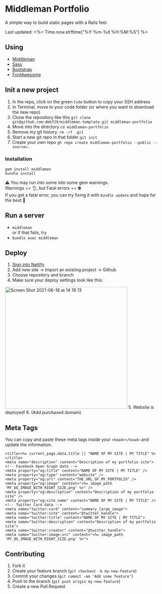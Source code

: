 # Middleman Portfolio
A simple way to build static pages with a Rails feel.

Last updated: <%= Time.now.strftime("%Y-%m-%d %H:%M:%S") %>

## Using

- [Middleman](https://middlemanapp.com)
- [Sass](https://sass-lang.com)
- [Bootstrap](https://getbootstrap.com/docs/5.0/getting-started/introduction/)
- [FontAwesome](https://fontawesome.com/icons)

## Init a new project
1. In the repo, click on the green `Code` button to copy your SSH address
2. In Terminal, move to your code folder (or where you want to download the new repo)
3. Clone the repository like this
`git clone git@github.com:dmbf29/middleman-template.git middleman-portfolio`
4. Move into the directory `cd middleman-portfolio`
5. Remove my git history. `rm -rf .git`
6. Start a new git repo in that folder `git init`
7. Create your own repo `gh repo create middleman-portfolio --public --source=.`

### Installation
```
gem install middleman
bundle install
```
⚠️ You may run into some into some gem warnings.<br>
Warnings == 👌, but Fatal errors == ⛔️<br>
If you get a fatal error, you can try fixing it with `bundle update` and hope for the best 🤞

## Run a server
- `middleman`<br>
or if that fails, try
- `bundle exec middleman`

## Deploy
1. [Sign into Netlify](https://www.netlify.com/)
2. Add new site -> Import an existing project -> Github
3. Choose repository and branch
4. Make sure your deploy settings look like this:
<img width="400" alt="Screen Shot 2021-06-18 at 14 19 13" src="https://user-images.githubusercontent.com/25542223/122510271-49d34900-d040-11eb-853f-5105b5d48fcd.png">
5. Website is deployed!
6. (Add purchased domain)

## Meta Tags
You can copy and paste these meta tags inside your `<head></head>` and update the information.
```
<title><%= current_page.data.title || "NAME OF MY SITE | MY TITLE" %></title>
<meta name="description" content="Description of my portfolio site">
<!-- Facebook Open Graph data -->
<meta property="og:title" content="NAME OF MY SITE | MY TITLE" />
<meta property="og:type" content="website" />
<meta property="og:url" content="THE_URL_OF_MY_PORTFOLIO" />
<meta property="og:image" content="<%= image_path 'MY_OG_IMAGE_WITH_RIGHT_SIZE.png' %>" />
<meta property="og:description" content="Description of my portfolio site" />
<meta property="og:site_name" content="NAME OF MY SITE | MY TITLE" />
<!-- Twitter Card data -->
<meta name="twitter:card" content="summary_large_image">
<meta name="twitter:site" content="@twitter_handle">
<meta name="twitter:title" content="NAME OF MY SITE | MY TITLE">
<meta name="twitter:description" content="Description of my portfolio site">
<meta name="twitter:creator" content="@twitter_handle">
<meta name="twitter:image:src" content="<%= image_path 'MY_OG_IMAGE_WITH_RIGHT_SIZE.png' %>">
```

## Contributing

1. Fork it
2. Create your feature branch (`git checkout -b my-new-feature`)
3. Commit your changes (`git commit -am 'Add some feature'`)
4. Push to the branch (`git push origin my-new-feature`)
5. Create a new Pull Request
